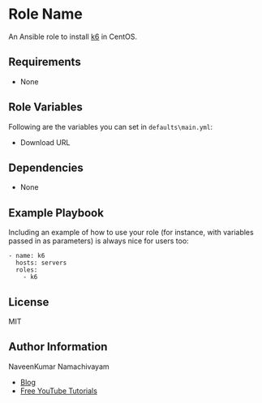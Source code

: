 Role Name
=========

An Ansible role to install [k6](https://github.com/k6io/k6) in CentOS.

Requirements
------------

- None

Role Variables
--------------

Following are the variables you can set in `defaults\main.yml`:

- Download URL

Dependencies
------------

- None

Example Playbook
----------------

Including an example of how to use your role (for instance, with variables passed in as parameters) is always nice for users too:

    - name: k6
      hosts: servers
      roles:
        - k6

License
-------

MIT

Author Information
------------------

NaveenKumar Namachivayam

- [Blog](https://qainsights.com)
- [Free YouTube Tutorials](https://www.youtube.com/QAInsights)
